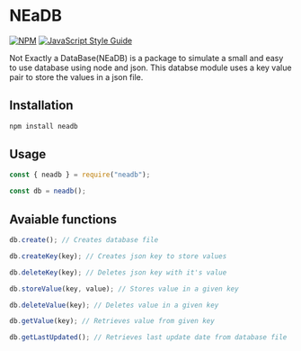 # NEaDB

[![NPM](https://img.shields.io/npm/v/neadb.svg)](https://www.npmjs.com/package/neadb) [![JavaScript Style Guide](https://img.shields.io/badge/code_style-standard-brightgreen.svg)](https://standardjs.com)

Not Exactly a DataBase(NEaDB) is a package to simulate a small and easy to use database using node and json. This databse module uses a key value pair to store the values in a json file.

## Installation

```bash
npm install neadb
```

## Usage

```js
const { neadb } = require("neadb");

const db = neadb();
```

## Avaiable functions

```js
db.create(); // Creates database file

db.createKey(key); // Creates json key to store values

db.deleteKey(key); // Deletes json key with it's value

db.storeValue(key, value); // Stores value in a given key

db.deleteValue(key); // Deletes value in a given key

db.getValue(key); // Retrieves value from given key

db.getLastUpdated(); // Retrieves last update date from database file
```
